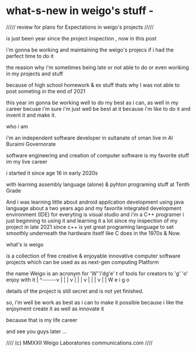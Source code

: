 # what-s-new in weigo's stuff -
///// review for plans for Expectations in weigo's projects /////



is just been year since the project inspection , now in this post

i'm gonna be working and maintaining the weigo's projecs if i had the perfect time to do it

the reasion why i'm sometimes being late or not able to do or even woriking in my projects and stuff 

because of high school homework & ex stuff
thats why I was not able to post someting in the end of 2021

this year im gonna be working well to do my best as i can, as well in my career becuse i'm sure i'm just well be best at it 
because i'm like to do it and invent it and make it.

who i am

i'm an independent software developer in sultanate of oman live in Al Buraimi Governorate

software engineering and creation of computer software is my favorite stuff im my live career

i started it since age 16 in early 2020s

with learning assembly language (alone) & pyhton programing stuff at Tenth Grade

And i was learning little about android appilcation development using java language about a two years ago
 and my favorite integrated development environment (IDE) for everyting is visual studio
 and i'm a C++ programer i just beginning to using it and learning it a lot since my inspection of my project in late 2021
 since c++ is yet great programing language to set smoothly underneath the hardware itself like C does in the 1970s & Now.
 
 what's is weigo
 
 is a collection of free creative & enjoyable innovative computer software projects which can be used as as next-gen computing Platform
 
 the name Weigo is an acronym for 'W''i'dg'e' t of tools for creators to 'g' 'o' enjoy with it 
                                   |  ^------v                            |   |
                                   |         v                            |   |
                                   |         v                            |   |
                                   |         v                            |   |
                                   W       e i                            g   o
 
 details of the project is still secret and is not yet finished.
 
 so, i'm well be work as best as i can to make it possible because i like the enjoyment create it as well as innovate it
 
 because that is my life career
 
 and see you guys later ...
 
 //// (c) MMXXII Weigo Laboratories communications.com ////
